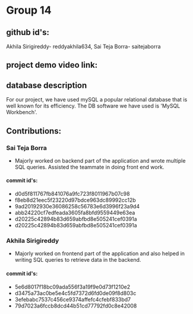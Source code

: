 # Group 14

## github id's:
Akhila Sirigireddy- reddyakhila634, Sai Teja Borra- saitejaborra

## project demo video link:


## database description
For our project, we have used mySQL a popular relational database that is well known for its efficiency. The DB software we have used is 'MySQL Workbench'.

## Contributions:
### Sai Teja Borra
- Majorly worked on backend part of the application and wrote multiple SQL queries. Assisted the teammate in doing front end work.
#### commit id's:
- d0d5f811767fb841076a9fc723f8011967b07c98
- f8eb8d21eec5f23220d97bdce963dc89992cc12b
- 9ad20192930e36086258c56783e6d3996f23a9d4
- abb24220cf7edfeada3605fa8bfd9559449e63ea
- d20225c42894b83d659abfbd8e505241cef0391a
- d20225c42894b83d659abfbd8e505241cef0391a

### Akhila Sirigireddy
- Majorly worked on frontend part of the application and also helped in writing SQL queries to retrieve data in the backend.
#### commit id's:
- 5e6d8017f18bc09ada556f3a19f9e0d73f1210e2
- d3475a73ac0be5e4c5fd7372d6fd0de09f8d803c
- 3efebabc7537c456ce9374affefc4cfebf833bd7
- 79d7023a6fccb8dcd44b51cd77792fd0c8e42008
